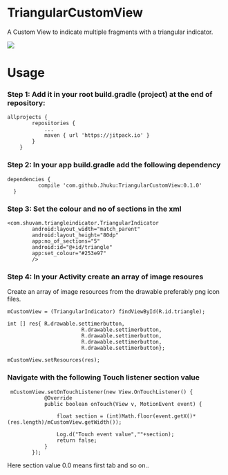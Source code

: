 # TriangularCustomView
A Custom View to indicate multiple fragments with a triangular indicator.

![](https://github.com/Jhuku/TriangularCustomView/blob/master/screenshot.gif)

# Usage

### Step 1: Add it in your root build.gradle (project) at the end of repository:

```
allprojects {
		repositories {
			...
			maven { url 'https://jitpack.io' }
		}
	}
  ```
  

### Step 2: In your app build.gradle add the following dependency
  
  ```
  dependencies {
	        compile 'com.github.Jhuku:TriangularCustomView:0.1.0'
	}
  ```
### Step 3: Set the colour and no of sections in the xml

```
<com.shuvam.triangleindicator.TriangularIndicator
        android:layout_width="match_parent"
        android:layout_height="80dp"
        app:no_of_sections="5"
        android:id="@+id/triangle"
        app:set_colour="#253e97"
        />
```

### Step 4: In your Activity create an array of image resoures

Create an array of image resources from the drawable preferably png icon files.

```
mCustomView = (TriangularIndicator) findViewById(R.id.triangle);

int [] res{ R.drawable.settimerbutton,
						R.drawable.settimerbutton,	
						R.drawable.settimerbutton,
						R.drawable.settimerbutton,
						R.drawable.settimerbutton};

mCustomView.setResources(res);
```

### Navigate with the following Touch listener section value
```
 mCustomView.setOnTouchListener(new View.OnTouchListener() {
            @Override
            public boolean onTouch(View v, MotionEvent event) {

                float section = (int)Math.floor(event.getX()*(res.length)/mCustomView.getWidth());
                
                Log.d("Touch event value",""+section);
                return false;
            }
        });
```
Here section value 0.0 means first tab and so on..
